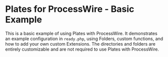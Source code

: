 # Plates for ProcessWire - Basic Example

This is a basic example of using Plates with ProcessWire. It demonstrates an example configuration in `ready.php`, using Folders, custom functions, and how to add your own custom Extensions. The directories and folders are entirely customizable and are not required to use Plates with ProcessWire.